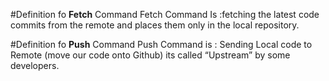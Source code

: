 #Definition fo **Fetch** Command
Fetch Command Is :fetching the latest code commits from the remote and places them only in the local repository. 

#Definition fo **Push** Command
Push Command is : Sending Local code to Remote (move our code onto Github) its called “Upstream” by some developers.
